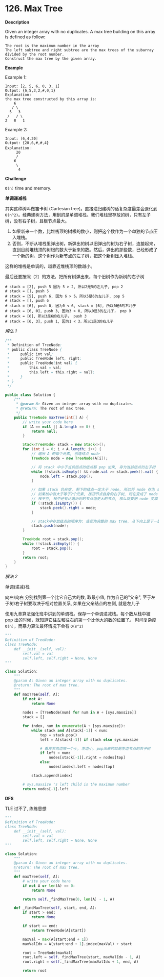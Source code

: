 # 126. Max Tree

**Description**

Given an integer array with no duplicates. A max tree building on this array is defined as follow:

```
The root is the maximum number in the array
The left subtree and right subtree are the max trees of the subarray divided by the root number.
Construct the max tree by the given array.
```

**Example**

Example 1:

```
Input: [2, 5, 6, 0, 3, 1]
Output: {6,5,3,2,#,0,1}
Explanation: 
the max tree constructed by this array is:
    6
   / \
  5   3
 /   / \
2   0   1
```

Example 2:

```
Input: [6,4,20]
Output: {20,6,#,#,4}
Explanation： 
     20
     / 
    6
     \
      4
```

**Challenge**

`O(n)` time and memory.


**单调递减栈**

其实这种树叫做笛卡树 (Cartesian tree)。直接递归建树的话复杂度最差会退化到 `O(n^2)`。经典建树方法，用到的是单调堆栈。我们堆栈里存放的树，只有左子树，没有右子树，且根节点最大。

1. 如果新来一个数，比堆栈顶的树根的数小，则把这个数作为一个单独的节点压入堆栈。
2. 否则，不断从堆栈里弹出树，新弹出的树以旧弹出的树为右子树，连接起来，直到目前堆栈顶的树根的数大于新来的数。然后，弹出的那些数，已经形成了一个新的树，这个树作为新节点的左子树，把这个新树压入堆栈。

这样的堆栈是单调的，越靠近堆栈顶的数越小。

最后还要按照（2）的方法，把所有树弹出来，每个旧树作为新树的右子树

```
# stack = [2], push 5 因为 5 > 2, 所以2是5的左儿子, pop 2
# stack = [], push 5
# stack = [5], push 6, 因为 6 > 5，所以5是6的左儿子, pop 5
# stack = [], push 6
# stack = [6], push 0, 因为0 < 6, stack = [6], 所以0是6的右儿子
# stack = [6, 0], push 3, 因为3 > 0, 所以0是3的左儿子， pop 0
# stack = [6], 所以3是6的右儿子， push 3
# stack = [6, 3], push 1, 因为1 < 3，所以1是3的右儿子
```

*解法 1*

```java
/**
 * Definition of TreeNode:
 * public class TreeNode {
 *     public int val;
 *     public TreeNode left, right;
 *     public TreeNode(int val) {
 *         this.val = val;
 *         this.left = this.right = null;
 *     }
 * }
 */

public class Solution {
    /**
     * @param A: Given an integer array with no duplicates.
     * @return: The root of max tree.
     */
    public TreeNode maxTree(int[] A) {
        // write your code here
        if (A == null || A.length == 0) {
            return null;
        }

        Stack<TreeNode> stack = new Stack<>();
        for (int i = 0; i < A.length; i++) {
            // 遍历 A 的每个元素, 创造结点 node
            TreeNode node = new TreeNode(A[i]);

            // 将 stack 中小于当前结点的结点都 pop 出来, 存为当前结点的左子树
            while (!stack.isEmpty() && node.val >= stack.peek().val) {
                node.left = stack.pop();
            }

            // 如果 stack 仍非空, 剩下的结点一定大于 node, 所以将 node 存为 stack 中结点的右子树;
            // 如果栈中有大于等于2个元素, 栈顶节点自身的右子树, 现在变成了 node 的左子树
            // 栈不空, 栈中还有比遍历到的节点值更大的节点, 那么就要把 node 变成 栈顶节点的右子树
            if (!stack.isEmpty()) {
                stack.peek().right = node;
            }

            // stack中存放结点的顺序为: 底部为完整的 max tree, 从下向上是下一层孩子结点的备份, 顶部是当前结点的备份
            stack.push(node);
        }

        TreeNode root = stack.pop();
        while (!stack.isEmpty()) {
            root = stack.pop();
        }
        return root;
    }
}
```

*解法 2*

单调(递减)栈

向左/向右 分别找到第一个比它自己大的数, 取最小值, 作为自己的"父亲", 至于左子树/右子树要取决于相对位置关系, 如果在父亲结点的左侧, 就是左儿子

使用九章算法强化班中讲到的单调栈。保存一个单调递减栈。每个数从栈中被 pop 出的时候，就知道它往左和往右的第一个比他大的数的位置了。
时间复杂度 `O(n)`，而暴力算法最坏情况下会有 `O(n^2)`

```python
"""
Definition of TreeNode:
class TreeNode:
    def __init__(self, val):
        self.val = val
        self.left, self.right = None, None
"""

class Solution:
    """
    @param A: Given an integer array with no duplicates.
    @return: The root of max tree.
    """
    def maxTree(self, A):
        if not A:
            return None
            
        nodes = [TreeNode(num) for num in A + [sys.maxsize]]
        stack = []

        for index, num in enumerate(A + [sys.maxsize]):
            while stack and A[stack[-1]] < num:
                top = stack.pop()
                left = A[stack[-1]] if stack else sys.maxsize

                # 看左右两边哪一个小, 左边小, pop出来的就是左边节点的右子树
                if left < num:
                    nodes[stack[-1]].right = nodes[top]
                else:
                    nodes[index].left = nodes[top]

            stack.append(index)

        # sys.maxsize 's left child is the maximum number
        return nodes[-1].left
```

**DFS**

TLE 过不了, 练练思想

```python
"""
Definition of TreeNode:
class TreeNode:
    def __init__(self, val):
        self.val = val
        self.left, self.right = None, None
"""

class Solution:
    """
    @param A: Given an integer array with no duplicates.
    @return: The root of max tree.
    """
    def maxTree(self, A):
        # write your code here
        if not A or len(A) == 0:
            return None

        return self._findMaxTree(0, len(A) - 1, A)

    def _findMaxTree(self, start, end, A):
        if start > end:
            return None

        if start == end:
            return TreeNode(A[start])

        maxVal = max(A[start:end + 1])
        maxValIdx = A[start:end + 1].index(maxVal) + start

        root = TreeNode(maxVal)
        root.left = self._findMaxTree(start, maxValIdx - 1, A)
        root.right = self._findMaxTree(maxValIdx + 1, end, A)

        return root
```
